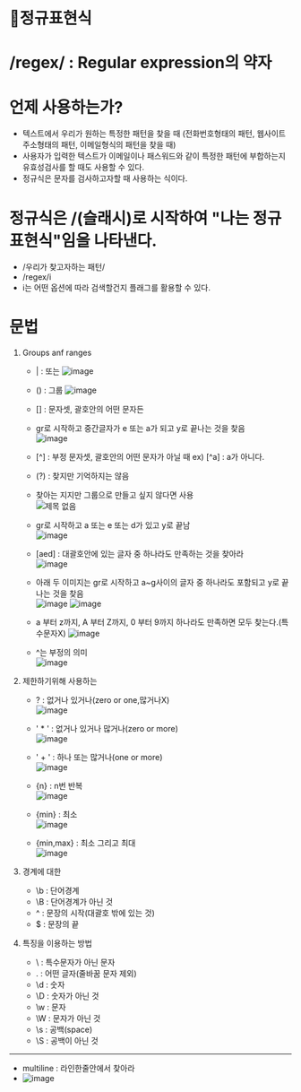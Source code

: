 # 🌼정규표현식
# /regex/ : Regular expression의 약자

# 언제 사용하는가?
- 텍스트에서 우리가 원하는 특정한 패턴을 찾을 때 (전화번호형태의 패턴, 웹사이트주소형태의 패턴, 이메일형식의 패턴을 찾을 때)
- 사용자가 입력한 텍스트가 이메일이나 패스워드와 같이 특정한 패턴에 부합하는지 유효성검사를 할 때도 사용할 수 있다.
- 정규식은 문자를 검사하고자할 때 사용하는 식이다.

# 정규식은 /(슬래시)로 시작하여 "나는 정규표현식"임을 나타낸다.
- /우리가 찾고자하는 패턴/
- /regex/i
- i는 어떤 옵션에 따라 검색할건지 플래그를 활용할 수 있다.

# 문법
1) Groups anf ranges
   - |  : 또는 ![image](https://github.com/leegowoon/regex/assets/145514701/80f8d1f0-26f2-483b-8acd-f451ddac2e12)

   - () : 그룹 ![image](https://github.com/leegowoon/regex/assets/145514701/8203b2c3-9990-4186-9ad4-fd772f1422bf)

   - [] : 문자셋, 괄호안의 어떤 문자든
   - gr로 시작하고 중간글자가 e 또는 a가 되고 y로 끝나는 것을 찾음   
   ![image](https://github.com/leegowoon/regex/assets/145514701/852d6c09-1be1-4559-b382-92f125a916c4)

   
   - [^] : 부정 문자셋, 괄호안의 어떤 문자가 아닐 때 ex) [^a] : a가 아니다.
   
   - (?) : 찾지만 기억하지는 않음
   - 찾아는 지지만 그룹으로 만들고 싶지 않다면 사용  
  ![제목 없음](https://github.com/leegowoon/regex/assets/145514701/8fd32774-2127-4958-bb24-4b1fef3dc3dc)

   - gr로 시작하고 a 또는 e 또는 d가 있고 y로 끝남   
   ![image](https://github.com/leegowoon/regex/assets/145514701/c4ca110c-cdd2-40ff-bdae-08d97a113edb)


   - [aed] : 대괄호안에 있는 글자 중 하나라도 만족하는 것을 찾아라  
   ![image](https://github.com/leegowoon/regex/assets/145514701/aafa7fe2-f0ae-4737-a92b-b8fab15c7ec5)

   - 아래 두 이미지는 gr로 시작하고 a~g사이의 글자 중 하나라도 포함되고 y로 끝나는 것을 찾음   
   ![image](https://github.com/leegowoon/regex/assets/145514701/d1c7fdc3-2a1b-4ad0-922c-a31bdcdeb66f)
   ![image](https://github.com/leegowoon/regex/assets/145514701/76fc1403-3d24-4c88-b771-d1151fa124fb)


   - a 부터 z까지, A 부터 Z까지, 0 부터 9까지 하나라도 만족하면 모두 찾는다.(특수문자X)
   ![image](https://github.com/leegowoon/regex/assets/145514701/31f80819-23bc-4148-ae96-cd7cde0cfc9d)

   - ^는 부정의 의미   
   ![image](https://github.com/leegowoon/regex/assets/145514701/ac61c8f3-959d-4ca3-b806-6ae2fe58fb00)

2) 제한하기위해 사용하는
   - ? : 없거나 있거나(zero or one,많거나X)   
   ![image](https://github.com/leegowoon/regex/assets/145514701/f19d1860-f958-41e7-bece-836cbc55db43)

   - ' * ' : 없거나 있거나 많거나(zero or more)   
   ![image](https://github.com/leegowoon/regex/assets/145514701/295438f5-1b01-4e8e-993a-bf4a1615e9e2)

   - ' + ' : 하나 또는 많거나(one or more)   
   ![image](https://github.com/leegowoon/regex/assets/145514701/14ffd26f-63cd-41c6-ac1c-5afeb1f452c5)

   - {n} : n번 반복   
   ![image](https://github.com/leegowoon/regex/assets/145514701/da08cb6c-7c19-46c5-a7a4-4bfcd6e89a9d)


   - {min} : 최소   
   ![image](https://github.com/leegowoon/regex/assets/145514701/aaf6c7cf-e541-4cc1-9083-d6d96949d01e)


   - {min,max} : 최소 그리고 최대   
   ![image](https://github.com/leegowoon/regex/assets/145514701/5e90a60a-1080-4559-ae92-2f0a3eac62ae)


3) 경계에 대한
   - \b : 단어경계
   - \B : 단어경계가 아닌 것
   - ^  : 문장의 시작(대괄호 밖에 있는 것)
   - $  : 문장의 끝
  
4) 특징을 이용하는 방법
   - \  : 특수문자가 아닌 문자
   - .  : 어떤 글자(줄바꿈 문자 제외)
   - \d : 숫자
   - \D : 숫자가 아닌 것
   - \w : 문자
   - \W : 문자가 아닌 것
   - \s : 공백(space)
   - \S : 공백이 아닌 것


  

---
- multiline : 라인한줄안에서 찾아라
- ![image](https://github.com/leegowoon/regex/assets/145514701/2b36fa85-a52f-4983-8edf-f4c244c59abc)

